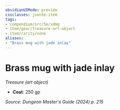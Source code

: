 ```yaml
---
obsidianUIMode: preview
cssclasses: json5e-item
tags:
- compendium/src/5e/xdmg
- item/gear/treasure-art-object
- item/rarity/none
aliases: 
- "Brass mug with jade inlay"
---
```

# Brass mug with jade inlay
*Treasure (art object)*  


- **Cost**: 250 gp

*Source: Dungeon Master's Guide (2024) p. 215*